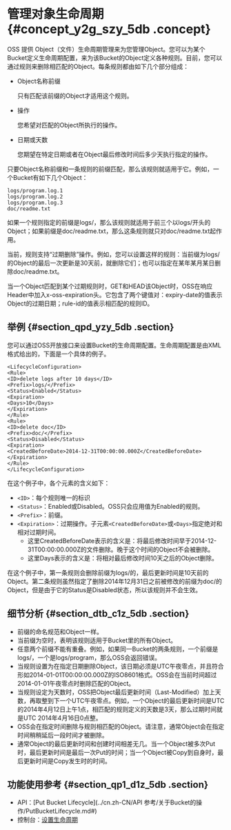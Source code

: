 # 管理对象生命周期 {#concept_y2g_szy_5db .concept}

OSS 提供 Object（文件）生命周期管理来为您管理Object。您可以为某个Bucket定义生命周期配置，来为该Bucket的Object定义各种规则。目前，您可以通过规则来删除相匹配的Object。每条规则都由如下几个部分组成：

-   Object名称前缀

    只有匹配该前缀的Object才适用这个规则。

-   操作

    您希望对匹配的Object所执行的操作。

-   日期或天数

    您期望在特定日期或者在Object最后修改时间后多少天执行指定的操作。


只要Object名称前缀和一条规则的前缀匹配，那么该规则就适用于它。例如，一个Bucket有如下几个Object：

```
logs/program.log.1
logs/program.log.2
logs/program.log.3
doc/readme.txt
```

如果一个规则指定的前缀是logs/，那么该规则就适用于前三个以logs/开头的Object；如果前缀是doc/readme.txt，那么这条规则就只对doc/readme.txt起作用。

当前，规则支持“过期删除”操作。例如，您可以设置这样的规则：当前缀为logs/的Object的最后一次更新是30天前，就删除它们；也可以指定在某年某月某日删除doc/readme.txt。

当一个Object匹配到某个过期规则时，GET和HEAD该Object时，OSS在响应Header中加入x-oss-expiration头。它包含了两个键值对：expiry-date的值表示Object的过期日期；rule-id的值表示相匹配的规则ID。

## 举例 {#section_qpd_yzy_5db .section}

您可以通过OSS开放接口来设置Bucket的生命周期配置。生命周期配置是由XML格式给出的，下面是一个具体的例子。

```
<LifecycleConfiguration>
<Rule>
<ID>delete logs after 10 days</ID>
<Prefix>logs/</Prefix>
<Status>Enabled</Status>
<Expiration>
<Days>10</Days>
</Expiration>
</Rule>
<Rule>
<ID>delete doc</ID>
<Prefix>doc/</Prefix>
<Status>Disabled</Status>
<Expiration>
<CreatedBeforeDate>2014-12-31T00:00:00.000Z</CreatedBeforeDate>
</Expiration>
</Rule>
</LifecycleConfiguration>
```

在这个例子中，各个元素的含义如下：

-   `<ID>`：每个规则唯一的标识
-   `<Status>`：Enabled或Disabled。OSS只会应用值为Enabled的规则。
-   `<Prefix>`：前缀。
-   `<Expiration>`：过期操作。子元素`<CreatedBeforeDate>`或`<Days>`指定绝对和相对过期时间。
    -   这里CreatedBeforeDate表示的含义是：将最后修改时间早于2014-12-31T00:00:00.000Z的文件删除。晚于这个时间的Object不会被删除。
    -   这里Days表示的含义是：将相对最后修改时间10天之后的Object删除。

在这个例子中，第一条规则会删除前缀为logs/的，最后更新时间是10天前的Object。第二条规则虽然指定了删除2014年12月31日之前被修改的前缀为doc/的Object，但是由于它的Status是Disabled状态，所以该规则并不会生效。

## 细节分析 {#section_dtb_c1z_5db .section}

-   前缀的命名规范和Object一样。
-   当前缀为空时，表明该规则适用于Bucket里的所有Object。
-   任意两个前缀不能有重叠。例如，如果同一Bucket的两条规则，一个前缀是logs/，一个是logs/program，那么OSS会返回错误。
-   当规则设置为在指定日期删除Object，该日期必须是UTC午夜零点，并且符合形如2014-01-01T00:00:00.000Z的ISO8601格式。OSS会在当前时间超过2014-01-01午夜零点时删除匹配的Object。
-   当规则设定为天数时，OSS把Object最后更新时间（Last-Modified）加上天数，再取整到下一个UTC午夜零点。例如，一个Object的最后更新时间是UTC的2014年4月12日上午1点，相匹配的规则定义的天数是3天，那么过期时间就是UTC 2014年4月16日0点整。
-   OSS会在指定时间删除与规则相匹配的Object。请注意，通常Object会在指定时间稍稍延后一段时间才被删除。
-   通常Object的最后更新时间和创建时间相差无几。当一个Object被多次Put时，最后更新时间是最后一次Put的时间；当一个Object被Copy到自身时，最后更新时间是Copy发生时的时间。

## 功能使用参考 {#section_qp1_d1z_5db .section}

-   API：[Put Bucket Lifecycle](../cn.zh-CN/API 参考/关于Bucket的操作/PutBucketLifecycle.md#)
-   控制台：[设置生命周期](../cn.zh-CN/控制台用户指南/管理存储空间/设置生命周期.md#)

